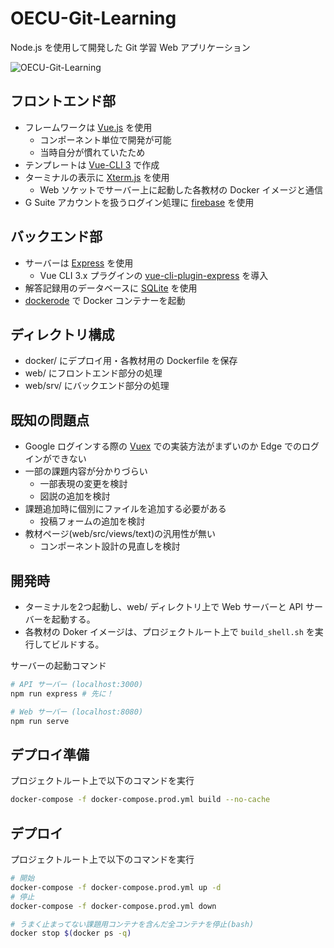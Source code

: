 # OECU-Git-Learning

Node.js を使用して開発した Git 学習 Web アプリケーション

![OECU-Git-Learning](https://i.imgur.com/4mPJam1.png)

## フロントエンド部

- フレームワークは [Vue.js](https://jp.vuejs.org/) を使用
  - コンポーネント単位で開発が可能
  - 当時自分が慣れていたため
- テンプレートは [Vue-CLI 3](https://cli.vuejs.org) で作成
- ターミナルの表示に [Xterm.js](https://github.com/xtermjs/xterm.js/) を使用
  - Web ソケットでサーバー上に起動した各教材の Docker イメージと通信
- G Suite アカウントを扱うログイン処理に [firebase](https://firebase.google.com/?hl=ja) を使用

## バックエンド部

- サーバーは [Express](https://expressjs.com/ja/) を使用
  - Vue CLI 3.x プラグインの [vue-cli-plugin-express](https://github.com/mathieutu/vue-cli-plugin-express#readme) を導入
- 解答記録用のデータベースに [SQLite](https://www.sqlite.org/) を使用
- [dockerode](https://github.com/apocas/dockerode) で Docker コンテナーを起動

## ディレクトリ構成

- docker/ にデプロイ用・各教材用の Dockerfile を保存
- web/ にフロントエンド部分の処理
- web/srv/ にバックエンド部分の処理

## 既知の問題点

- Google ログインする際の [Vuex](https://vuex.vuejs.org/ja/) での実装方法がまずいのか Edge でのログインができない
- 一部の課題内容が分かりづらい
  - 一部表現の変更を検討
  - 図説の追加を検討
- 課題追加時に個別にファイルを追加する必要がある
  - 投稿フォームの追加を検討
- 教材ページ(web/src/views/text)の汎用性が無い
  - コンポーネント設計の見直しを検討

## 開発時

- ターミナルを2つ起動し、web/ ディレクトリ上で Web サーバーと API サーバーを起動する。
- 各教材の Doker イメージは、プロジェクトルート上で `build_shell.sh` を実行してビルドする。

サーバーの起動コマンド

```bash
# API サーバー (localhost:3000)
npm run express # 先に！

# Web サーバー (localhost:8080)
npm run serve
```

## デプロイ準備

プロジェクトルート上で以下のコマンドを実行

```bash
docker-compose -f docker-compose.prod.yml build --no-cache
```

## デプロイ

プロジェクトルート上で以下のコマンドを実行

```bash
# 開始
docker-compose -f docker-compose.prod.yml up -d
# 停止
docker-compose -f docker-compose.prod.yml down

# うまく止まってない課題用コンテナを含んだ全コンテナを停止(bash)
docker stop $(docker ps -q)
```
